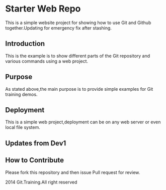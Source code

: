 # Starter Web Repo

This is a simple website project for showing 
how to use Git and Github together.Updating for emergency 
fix after stashing.

## Introduction

This is the example is to show different parts
of the Git  repository and various commands using a web project.

## Purpose

As stated above,the main purpose is to 
provide simple examples for Git training 
demos.

## Deployment

This is a simple web project,deployment
can be on any web server or even local
file system.
## Updates from Dev1

## How to Contribute

Please fork this repository and then issue Pull request for review.

2014 Git.Training.All right reserved
